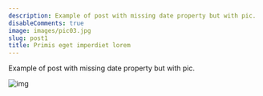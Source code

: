 ```yaml
---
description: Example of post with missing date property but with pic.
disableComments: true
image: images/pic03.jpg
slug: post1
title: Primis eget imperdiet lorem
---
```

Example of post with missing date property but with pic.

![img](/images/pic03.jpg)
